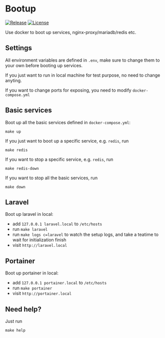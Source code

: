 # Bootup

[![Release](https://img.shields.io/github/release/dakalab/bootup.svg)](https://github.com/dakalab/bootup/releases)
[![License](https://img.shields.io/github/license/dakalab/bootup.svg)](https://github.com/dakalab/bootup)

Use docker to boot up services, nginx-proxy/mariadb/redis etc.

## Settings

All environment variables are defined in `.env`, make sure to change them to your own before booting up services.

If you just want to run in local machine for test purpose, no need to change anyting.

If you want to change ports for exposing, you need to modify `docker-compose.yml`

## Basic services

Boot up all the basic services defined in `docker-compose.yml`:

```
make up
```

If you just want to boot up a specific service, e.g. `redis`, run

```
make redis
```

If you want to stop a specific service, e.g. `redis`, run

```
make redis-down
```

If you want to stop all the basic services, run

```
make down
```

## Laravel

Boot up laravel in local:

- add `127.0.0.1 laravel.local` to `/etc/hosts`
- run `make laravel`
- run `make logs c=laravel` to watch the setup logs, and take a teatime to wait for initialization finish
- visit `http://laravel.local`

## Portainer

Boot up portainer in local:

- add `127.0.0.1 portainer.local` to `/etc/hosts`
- run `make portainer`
- visit `http://portainer.local`

## Need help?

Just run

```
make help
```
